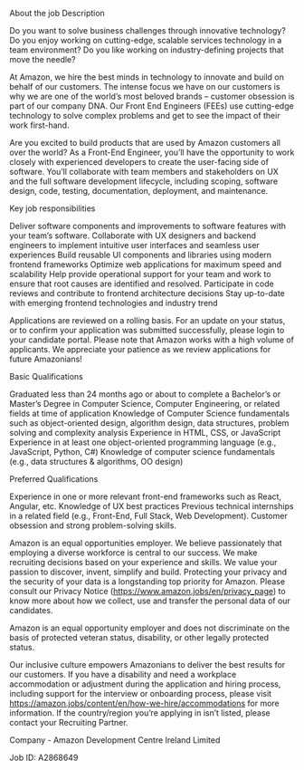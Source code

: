 About the job
Description

Do you want to solve business challenges through innovative technology? Do you enjoy working on cutting-edge, scalable services technology in a team environment? Do you like working on industry-defining projects that move the needle?

At Amazon, we hire the best minds in technology to innovate and build on behalf of our customers. The intense focus we have on our customers is why we are one of the world’s most beloved brands – customer obsession is part of our company DNA. Our Front End Engineers (FEEs) use cutting-edge technology to solve complex problems and get to see the impact of their work first-hand.

Are you excited to build products that are used by Amazon customers all over the world? As a Front-End Engineer, you’ll have the opportunity to work closely with experienced developers to create the user-facing side of software. You’ll collaborate with team members and stakeholders on UX and the full software development lifecycle, including scoping, software design, code, testing, documentation, deployment, and maintenance.

Key job responsibilities

 Deliver software components and improvements to software features with your team’s software.
 Collaborate with UX designers and backend engineers to implement intuitive user interfaces and seamless user experiences
 Build reusable UI components and libraries using modern frontend frameworks
 Optimize web applications for maximum speed and scalability
 Help provide operational support for your team and work to ensure that root causes are identified and resolved.
 Participate in code reviews and contribute to frontend architecture decisions
 Stay up-to-date with emerging frontend technologies and industry trend

Applications are reviewed on a rolling basis. For an update on your status, or to confirm your application was submitted successfully, please login to your candidate portal. Please note that Amazon works with a high volume of applicants. We appreciate your patience as we review applications for future Amazonians!

Basic Qualifications

 Graduated less than 24 months ago or about to complete a Bachelor’s or Master’s Degree in Computer Science, Computer Engineering, or related fields at time of application
 Knowledge of Computer Science fundamentals such as object-oriented design, algorithm design, data structures, problem solving and complexity analysis
 Experience in HTML, CSS, or JavaScript
 Experience in at least one object-oriented programming language (e.g., JavaScript, Python, C#)
 Knowledge of computer science fundamentals (e.g., data structures & algorithms, OO design)

Preferred Qualifications

 Experience in one or more relevant front-end frameworks such as React, Angular, etc.
 Knowledge of UX best practices
 Previous technical internships in a related field (e.g., Front-End, Full Stack, Web Development).
 Customer obsession and strong problem-solving skills.

Amazon is an equal opportunities employer. We believe passionately that employing a diverse workforce is central to our success. We make recruiting decisions based on your experience and skills. We value your passion to discover, invent, simplify and build. Protecting your privacy and the security of your data is a longstanding top priority for Amazon. Please consult our Privacy Notice (https://www.amazon.jobs/en/privacy_page) to know more about how we collect, use and transfer the personal data of our candidates.

Amazon is an equal opportunity employer and does not discriminate on the basis of protected veteran status, disability, or other legally protected status.

Our inclusive culture empowers Amazonians to deliver the best results for our customers. If you have a disability and need a workplace accommodation or adjustment during the application and hiring process, including support for the interview or onboarding process, please visit https://amazon.jobs/content/en/how-we-hire/accommodations for more information. If the country/region you’re applying in isn’t listed, please contact your Recruiting Partner.


Company - Amazon Development Centre Ireland Limited

Job ID: A2868649